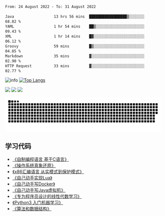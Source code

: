 <!--START_SECTION:waka-->

```text
From: 24 August 2022 - To: 31 August 2022

Java                  13 hrs 56 mins  █████████████████▒░░░░░░░   68.82 %
YAML                  1 hr 54 mins    ██▒░░░░░░░░░░░░░░░░░░░░░░   09.43 %
XML                   1 hr 14 mins    █▓░░░░░░░░░░░░░░░░░░░░░░░   06.12 %
Groovy                59 mins         █▒░░░░░░░░░░░░░░░░░░░░░░░   04.85 %
Markdown              35 mins         ▓░░░░░░░░░░░░░░░░░░░░░░░░   02.90 %
HTTP Request          33 mins         ▓░░░░░░░░░░░░░░░░░░░░░░░░   02.77 %
```

<!--END_SECTION:waka-->

![info](https://github-readme-stats.vercel.app/api?username=chenlingmin&show_icons=true&count_private=true&hide=prs&theme=default_repocard)
[![Top Langs](https://github-readme-stats.vercel.app/api/top-langs/?username=chenlingmin&layout=compact)](https://github.com/anuraghazra/github-readme-stats)


[![](https://img.shields.io/badge/OS-Arch%20Linux-33aadd?style=flat-square&logo=arch-linux&logoColor=ffffff)](https://www.archlinux.org/)
[![](https://img.shields.io/badge/macOS-Hackintosh-292e33?style=flat-square&logo=apple&logoColor=ffffff)](https://www.tonymacx86.com/)
![](https://visitor-badge.glitch.me/badge?page_id=CasterWx.readme)

![](https://raw.githubusercontent.com/chenlingmin/chenlingmin/main/assets/github-contribution-grid-snake.svg)  

## 学习代码

* [《自制编程语言 基于C语言》](https://github.com/chenlingmin/sparrow)
* [《操作系统真象还原》](https://github.com/chenlingmin/os-learn)
* [《x86汇编语言 从实模式到保护模式》](https://github.com/chenlingmin/x86_assembly)
* [《自己动手实现Lua》](https://github.com/chenlingmin/luago)
* [《自己动手写Docker》](https://github.com/chenlingmin/mydocker)
* [《自己动手写Java虚拟机》](https://github.com/chenlingmin/jvmgo)
* [《专为程序员设计的线性代数学习》](https://github.com/chenlingmin/Play-with-Linear-Algebra)
* [《Python3 入门机器学习》](https://github.com/chenlingmin/python3-ml)
* [《算法和数据结构》](https://github.com/chenlingmin/algorithms)
